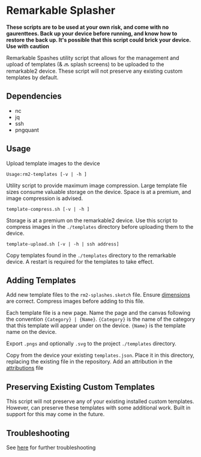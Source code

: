 # Remarkable Splasher

**These scripts are to be used at your own risk, and come with no gaurenttees. Back up your device before running, and know how to restore the back up. It's possible that this script could brick your device. Use with caution**

Remarkable Spashes utility script that allows for the management and upload of templates (& :soon: splash screens) to be uploaded to the remarkable2 device. These script will not preserve any existing custom templates by default. 

## Dependencies

- nc
- jq
- ssh
- pngquant
## Usage

Upload template images to the device

`Usage:rm2-templates [-v | -h ]`

Utility script to provide maximum image compression. Large template file sizes consume valuable storage on the device. Space is at a premium, and image compression is advised.

`template-compress.sh [-v | -h ]`

Storage is at a premium on the remarkable2 device. Use this script to
compress images in the `./templates` directory before uploading them to the device.

`template-upload.sh [-v | -h | ssh address]`

Copy templates found in the `./templates` directory to the remarkable device. A restart is required for the templates to take effect.
## Adding Templates

Add new template files to the `rm2-splashes.sketch` file. Ensure [dimensions](https://remarkablewiki.com/tips/templates) are correct. Compress images before adding to this file. 

Each template file is a new page. Name the page and the canvas following the convention `{Category} | {Name}`. `{Category}` is the name of the category that this template will appear under on the device. `{Name}` is the template name on the device.

Export `.pngs` and optionally `.svg` to the project `./templates` directory.

Copy from the device your existing `templates.json`. Place it in this directory, replacing the existing file in the repository. Add an attribution in the [attributions](attribution.md) file
## Preserving Existing Custom Templates
This script will not preserve any of your existing installed custom templates. However, can preserve these templates with some additional work. Built in support for this may come in the future.
## Troubleshooting

See [here](https://remarkablewiki.com/tips/templates) for further troubleshooting 
